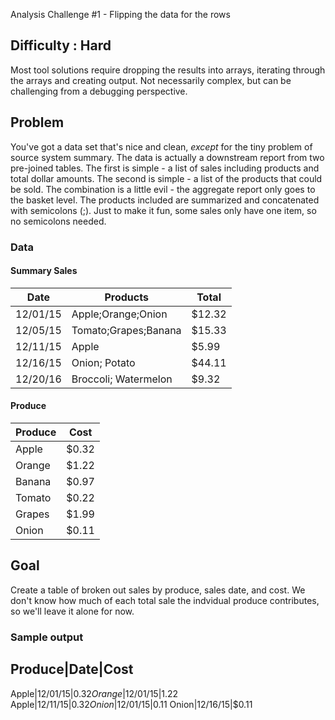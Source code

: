 Analysis Challenge #1 - Flipping the data for the rows

## Difficulty : Hard
Most tool solutions require dropping the results into arrays, iterating through the arrays and creating output.  Not necessarily complex, but can be challenging from a debugging perspective.

## Problem
You've got a data set that's nice and clean, _except_ for the tiny problem of source system summary.  The data is actually a downstream report from two pre-joined tables.  The first is simple - a list of sales including products and total dollar amounts.  The second is simple - a list of the products that could be sold.  The combination is a little evil - the aggregate report only goes to the basket level.  The products included are summarized and concatenated with semicolons (;).  Just to make it fun, some sales only have one item, so no semicolons needed.

### Data
#### Summary Sales
Date | Products | Total
------- |--------------|-------
12/01/15 | Apple;Orange;Onion | $12.32
12/05/15 | Tomato;Grapes;Banana | $15.33
12/11/15 | Apple | $5.99
12/16/15 | Onion; Potato | $44.11
12/20/16 | Broccoli; Watermelon | $9.32

#### Produce
Produce | Cost
------------|--------
Apple|$0.32
Orange|$1.22
Banana|$0.97
Tomato|$0.22
Grapes|$1.99
Onion|$0.11

## Goal
Create a table of broken out sales by produce, sales date, and cost.  We don't know how much of each total sale the indvidual produce contributes, so we'll leave it alone for now.

### Sample output
Produce|Date|Cost
--------------------------
Apple|12/01/15|$0.32
Orange|12/01/15|$1.22
Apple|12/11/15|$0.32
Onion|12/01/15|$0.11
Onion|12/16/15|$0.11

